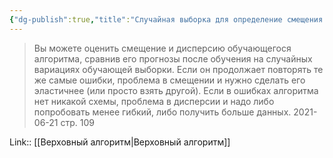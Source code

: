 ```yaml
---
{"dg-publish":true,"title":"Случайная выборка для определение смещения и дисперсии","tags":["quotes"],"date":"2021-06-21T20:43:00+04:00","modified_at":"2023-01-08T20:43:18+04:00","permalink":"/quotes/202106212043/","dgHomeLink":false,"dgPassFrontmatter":true}
---
```



> Вы можете оценить смещение и дисперсию обучающегося алгоритма, сравнив его прогнозы после обучения на случайных вариациях обучающей выборки. Если он продолжает повторять те же самые ошибки, проблема в смещении и нужно сделать его эластичнее (или просто взять другой). Если в ошибках алгоритма нет никакой схемы, проблема в дисперсии и надо либо попробовать менее гибкий, либо получить больше данных.
	2021-06-21 стр. 109

Link:: [[Верховный алгоритм|Верховный алгоритм]]
